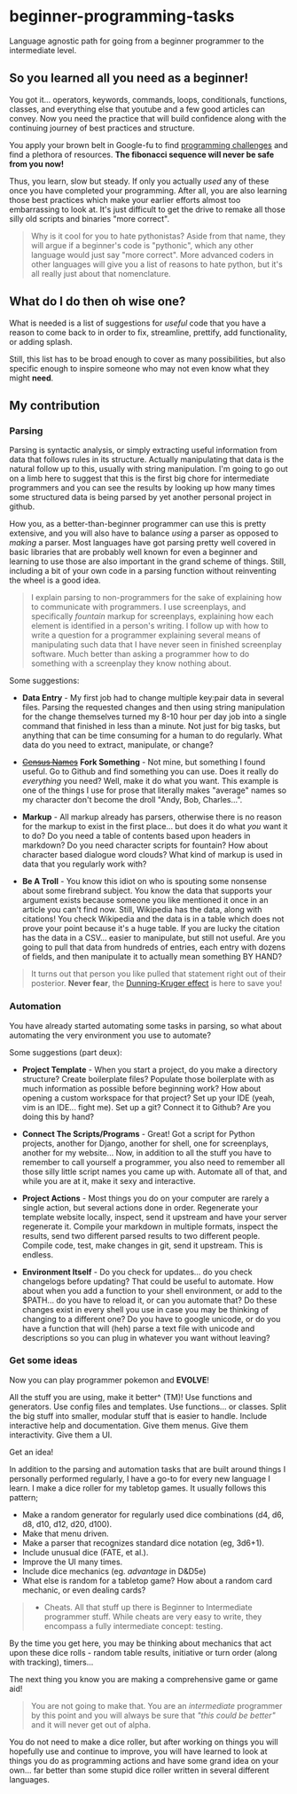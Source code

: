# beginner-programming-tasks

Language agnostic path for going from a beginner programmer to the intermediate level.

## So you learned all you need as a beginner!

You got it... operators, keywords, commands, loops, conditionals, functions, classes, and everything else that youtube and a few good articles can convey.  Now you need the practice that will build confidence along with the continuing journey of best practices and structure.

You apply your brown belt in Google-fu to find [programming challenges](https://lmgtfy.com/?q=programming+challenges "Let me google that for you") and find a plethora of resources.  **The fibonacci sequence will never be safe from you now!**

Thus, you learn, slow but steady.  If only you actually *used* any of these once you have completed your programming.  After all, you are also learning those best practices which make your earlier efforts almost too embarrassing to look at.  It's just difficult to get the drive to remake all those silly old scripts and binaries "more correct".

>Why is it cool for you to hate pythonistas?  Aside from that name, they will argue if a beginner's code is "pythonic", which any other language would just say "more correct".  More advanced coders in other languages will give you a list of reasons to hate python, but it's all really just about that nomenclature.

## What do I do then oh wise one?

What is needed is a list of suggestions for *useful* code that you have a reason to come back to in order to fix, streamline, prettify, add functionality, or adding splash.

Still, this list has to be broad enough to cover as many possibilities, but also specific enough to inspire someone who may not even know what they might **need**.

## My contribution

### Parsing

Parsing is syntactic analysis, or simply extracting useful information from data that follows rules in its structure.  Actually manipulating that data is the natural follow up to this, usually with string manipulation.  I'm going to go out on a limb here to suggest that this is the first big chore for intermediate programmers and you can see the results by looking up how many times some structured data is being parsed by yet another personal project in github.

How you, as a better-than-beginner programmer can use this is pretty extensive, and you will also have to balance *using* a parser as opposed to *making* a parser.  Most languages have got parsing pretty well covered in basic libraries that are probably well known for even a beginner and learning to use those are also important in the grand scheme of things.  Still, including a bit of your own code in a parsing function without reinventing the wheel is a good idea.

> I explain parsing to non-programmers for the sake of explaining how to communicate with programmers.  I use screenplays, and specifically *fountain* markup for screenplays, explaining how each element is identified in a person's writing.  I follow up with how to write a question for a programmer explaining several means of manipulating such data that I have never seen in finished screenplay software.  Much better than asking a programmer how to do something with a screenplay they know nothing about.

Some suggestions:

* **Data Entry** - My first job had to change multiple key:pair data in several files.  Parsing the requested changes and then using string manipulation for the change themselves turned my 8-10 hour per day job into a single command that finished in less than a minute.  Not just for big tasks, but anything that can be time consuming for a human to do regularly.  What data do you need to extract, manipulate, or change?

* [~~Census Names~~](https://github.com/fitnr/censusname) **Fork Something** - Not mine, but something I found useful.  Go to Github and find something you can use.  Does it really do *everything* you need?  Well, make it do what you want.  This example is one of the things I use for prose that literally makes "average" names so my character don't become the droll "Andy, Bob, Charles...".

* **Markup** - All markup already has parsers, otherwise there is no reason for the markup to exist in the first place... but does it do what *you* want it to do?  Do you need a table of contents based upon headers in markdown?  Do you need character scripts for fountain?  How about character based dialogue word clouds?  What kind of markup is used in data that you regularly work with?

* **Be A Troll** - You know this idiot on <social media platform> who is spouting some nonsense about some firebrand subject.  You know the data that supports your argument exists because someone you like mentioned it once in an article you can't find now.  Still, Wikipedia has the data, along with citations!  You check Wikipedia and the data is in a table which does not prove your point because it's a huge table.  If you are lucky the citation has the data in a CSV... easier to manipulate, but still not useful.  Are you going to pull that data from hundreds of entries, each entry with dozens of fields, and then manipulate it to actually mean something BY HAND?

> It turns out that person you like pulled that statement right out of their posterior.  **Never fear**, the [Dunning-Kruger effect](https://en.wikipedia.org/wiki/Dunning%E2%80%93Kruger_effect) is here to save you!

### Automation

You have already started automating some tasks in parsing, so what about automating the very environment you use to automate?

Some suggestions (part  deux):

* **Project Template** - When you start a project, do you make a directory structure?  Create boilerplate files?  Populate those boilerplate with as much information as possible before beginning work?  How about opening a custom workspace for that project?  Set up your IDE (yeah, vim is an IDE... fight me).  Set up a git?  Connect it to Github?  Are you doing this by hand?

* **Connect The Scripts/Programs** - Great!  Got a script for Python projects, another for Django, another for shell, one for screenplays, another for my website...  Now, in addition to all the stuff you have to remember to call yourself a programmer, you also need to remember all those silly little script names you came up with.  Automate all of that, and while you are at it, make it sexy and interactive.

* **Project Actions** - Most things you do on your computer are rarely a single action, but several actions done in order.  Regenerate your template website locally, inspect, send it upstream and have your server regenerate it.  Compile your markdown in multiple formats, inspect the results, send two different parsed results to two different people.  Compile code, test, make changes in git, send it upstream.  This is endless.

* **Environment Itself** - Do you check for updates... do you check changelogs before updating?  That could be useful to automate.  How about when you add a function to your shell environment, or add to the $PATH... do you have to reload it, or can you automate that?  Do these changes exist in every shell you use in case you may be thinking of changing to a different one?  Do you have to google unicode, or do you have a function that will (heh) parse a text file with unicode and descriptions so you can plug in whatever you want without leaving?

### Get some ideas

Now you can play programmer pokemon and **EVOLVE**!

All the stuff you are using, make it better^ (TM)!  Use functions and generators.  Use config files and templates.  Use functions... or classes.  Split the big stuff into smaller, modular stuff that is easier to handle.  Include interactive help and documentation.  Give them menus.  Give them interactivity.  Give them a UI.

Get an idea!

In addition to the parsing and automation tasks that are built around things I personally performed regularly, I have a go-to for every new language I learn.  I make a dice roller for my tabletop games.  It usually follows this pattern;

* Make a random generator for regularly used dice combinations (d4, d6, d8, d10, d12, d20, d100).
* Make that menu driven.
* Make a parser that recognizes standard dice notation (eg, 3d6+1).
* Include unusual dice (FATE, et al.).
* Improve the UI many times.
* Include dice mechanics (eg. *advantage* in D&D5e)
* What else is random for a tabletop game?  How about a random card mechanic, or even dealing cards?

> * Cheats.  All that stuff up there is Beginner to Intermediate programmer stuff.  While cheats are very easy to write, they encompass a fully intermediate concept: testing.

By the time you get here, you may be thinking about mechanics that act upon these dice rolls - random table results, initiative or turn order (along with tracking), timers...

The next thing you know you are making a comprehensive game or game aid!

> You are not going to make that.  You are an *intermediate* programmer by this point and you will always be sure that *"this could be better"* and it will never get out of alpha.

You do not need to make a dice roller, but after working on things you will hopefully use and continue to improve, you will have learned to look at things you do as programming actions and have some grand idea on your own... far better than some stupid dice roller written in several different languages.
